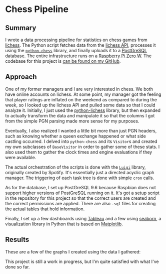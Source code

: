 # Chess Pipeline

## Summary

I wrote a data processing pipeline for statistics on chess games from [lichess](http://lichess.org). The Python script fetches data from the [lichess API](https://lichess.org/api), processes it using the [`python-chess`](https://github.com/niklasf/python-chess) library, and finally uploads it to a [PostGreSQL](https://www.postgresql.org/) database. The entire infrastructure runs on a [Raspberry Pi Zero W](https://www.raspberrypi.org/products/raspberry-pi-zero-w/). The codebase for this project is [can be found on my GitHub](https://github.com/charlesoblack/chess-pipeline).

## Approach

One of my former managers and I are very interested in chess. We both have online accounts on lichess. At some point, my manager got the feeling that player ratings are inflated on the weekend as compared to during the week, so I looked up the lichess API and pulled some data so that I could analyze it. Initially, I just used the [python-lichess](https://github.com/cyanfish/python-lichess) library, but then expanded to actually transform the data and manipulate it so that the columns I got from the simple PGN parsing made more sense for my purposes.

Eventually, I also realized I wanted a little bit more than just PGN headers, such as knowing whether a queen exchange happened or what side castling occurred. I delved into `python-chess` and its `Visitor`s and created my own subclasses of `BaseVisitor` in order to gather some of these stats. I also used them to gather the clock times and engine evaluations if they were available.

The actual orchestration of the scripts is done with the [`Luigi`](https://github.com/spotify/luigi) library, originally created by Spotify. It's essentially just a directed acyclic graph manager. The triggering of each task tree is done with simple `cron` calls.

As for the database, I set up PostGreSQL 9.6 because Raspbian does not support higher versions of PostGreSQL running on it. It's got a setup script in the repository for this project so that the correct users are created and the correct permissions are applied. There are also `.sql` files for creating the actual tables that hold information.

Finally, I set up a few dashboards using [Tableau](https://www.tableau.com/) and a few using [seaborn](https://seaborn.pydata.org/index.html), a visualization library in Python that is based on [Matplotlib](https://matplotlib.org/).

## Results

These are a few of the graphs I created using the data I gathered:



This project is still a work in progress, but I'm quite satisfied with what I've done so far.
